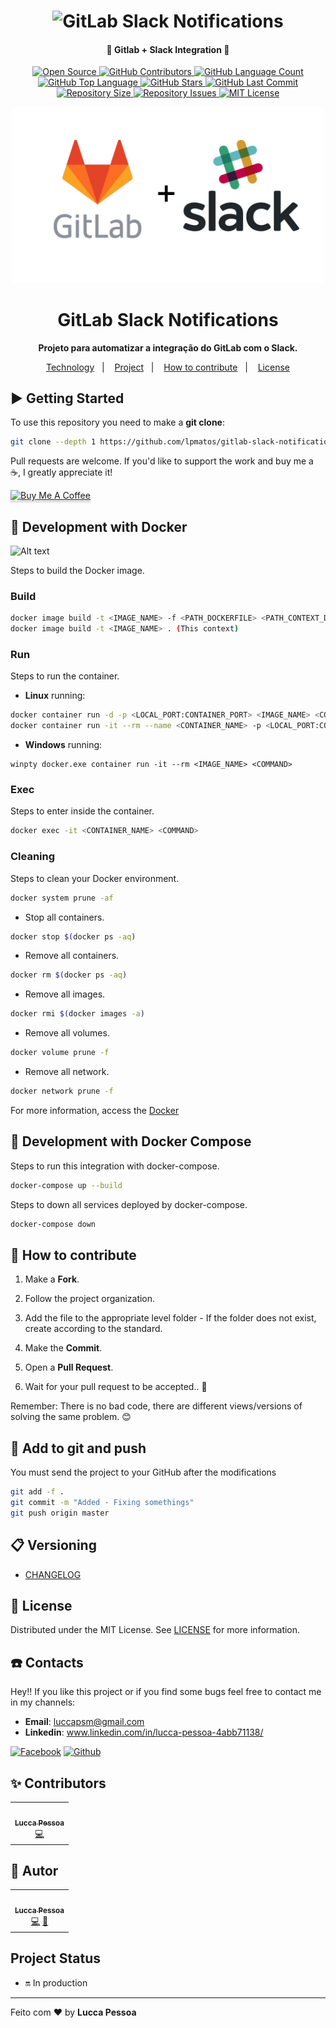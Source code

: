 <h1 align="center">
    <img alt="GitLab Slack Notifications" title="#gitlab_slack_notifications" src="https://eskadenia.se/Portals/Portal1/Upload/Block/Image/cutomer_notification_system.jpg" width="250px" />
</h1>

<h4 align="center">
  🚀 Gitlab + Slack Integration 🚀
</h4>

<p align="center">

  <a href="https://github.com/lpmatos/gitlab-slack-notifications">
    <img alt="Open Source" src="https://badges.frapsoft.com/os/v1/open-source.svg?v=102">
  </a>

  <a href="https://github.com/lpmatos/gitlab-slack-notifications/graphs/contributors">
    <img alt="GitHub Contributors" src="https://img.shields.io/github/contributors/lpmatos/gitlab-slack-notifications">
  </a>

  <a href="https://github.com/lpmatos/gitlab-slack-notifications">
    <img alt="GitHub Language Count" src="https://img.shields.io/github/languages/count/lpmatos/gitlab-slack-notifications">
  </a>

  <a href="https://github.com/lpmatos/gitlab-slack-notifications">
    <img alt="GitHub Top Language" src="https://img.shields.io/github/languages/top/lpmatos/gitlab-slack-notifications">
  </a>

  <a href="https://github.com/lpmatos/gitlab-slack-notifications/stargazers">
    <img alt="GitHub Stars" src="https://img.shields.io/github/stars/lpmatos/gitlab-slack-notifications?style=social">
  </a>

  <a href="https://github.com/lpmatos/gitlab-slack-notifications/commits/master">
    <img alt="GitHub Last Commit" src="https://img.shields.io/github/last-commit/lpmatos/gitlab-slack-notifications">
  </a>

  <a href="https://github.com/lpmatos/gitlab-slack-notifications">
    <img alt="Repository Size" src="https://img.shields.io/github/repo-size/lpmatos/gitlab-slack-notifications">
  </a>

  <a href="https://github.com/lpmatos/gitlab-slack-notifications/issues">
    <img alt="Repository Issues" src="https://img.shields.io/github/issues/lpmatos/gitlab-slack-notifications">
  </a>

  <a href="https://github.com/lpmatos/gitlab-slack-notifications/blob/master/LICENSE">
    <img alt="MIT License" src="https://img.shields.io/github/license/lpmatos/gitlab-slack-notifications">
  </a>
</p>

<p align="center">
  <img src="/docs/images/GITLAB_SLACK.jpg" width="500px" float="center"/>
</p>

<h1 align="center">GitLab Slack Notifications</h1>

<p align="center">
  <strong>Projeto para automatizar a integração do GitLab com o Slack.</strong>
</p>

<p align="center">
  <a href="#built-with">Technology</a>&nbsp;&nbsp;&nbsp;|&nbsp;&nbsp;&nbsp;
  <a href="#-project">Project</a>&nbsp;&nbsp;&nbsp;|&nbsp;&nbsp;&nbsp;
  <a href="#-how-to-contribute">How to contribute</a>&nbsp;&nbsp;&nbsp;|&nbsp;&nbsp;&nbsp;
  <a href="#-license">License</a>
</p>

## ▶️ Getting Started

To use this repository you need to make a **git clone**:

```bash
git clone --depth 1 https://github.com/lpmatos/gitlab-slack-notifications.git -b master
```

Pull requests are welcome. If you'd like to support the work and buy me a ☕, I greatly appreciate it!

<a href="https://www.buymeacoffee.com/EatdMck" target="_blank"><img src="https://www.buymeacoffee.com/assets/img/custom_images/orange_img.png" alt="Buy Me A Coffee" style="height: 41px !important;width: 100px !important;box-shadow: 0px 3px 2px 0px rgba(190, 190, 190, 0.5) !important;-webkit-box-shadow: 0px 3px 2px 0px rgba(190, 190, 190, 0.5) !important;" ></a>

## 🐋 Development with Docker

![Alt text](docs/images/DOCKER.png?raw=true "Docker")

Steps to build the Docker image.

### Build

```bash
docker image build -t <IMAGE_NAME> -f <PATH_DOCKERFILE> <PATH_CONTEXT_DOCKERFILE>
docker image build -t <IMAGE_NAME> . (This context)
```

### Run

Steps to run the container.

* **Linux** running:

```bash
docker container run -d -p <LOCAL_PORT:CONTAINER_PORT> <IMAGE_NAME> <COMMAND>
docker container run -it --rm --name <CONTAINER_NAME> -p <LOCAL_PORT:CONTAINER_PORT> <IMAGE_NAME> <COMMAND>
```

* **Windows** running:

```
winpty docker.exe container run -it --rm <IMAGE_NAME> <COMMAND>
```

### Exec

Steps to enter inside the container.

```bash
docker exec -it <CONTAINER_NAME> <COMMAND>
```

### Cleaning

Steps to clean your Docker environment.

```bash
docker system prune -af
```

*  Stop all containers.

```bash
docker stop $(docker ps -aq)
```

*  Remove all containers.

```bash
docker rm $(docker ps -aq)
```

*  Remove all images.

```bash
docker rmi $(docker images -a)
```

*  Remove all volumes.

```bash
docker volume prune -f
```

*  Remove all network.

```bash
docker network prune -f
```

For more information, access the [Docker](https://docs.docker.com/)

## 🐋 Development with Docker Compose

Steps to run this integration with docker-compose.

```bash
docker-compose up --build
```

Steps to down all services deployed by docker-compose.

```bash
docker-compose down
```

## 🎒 How to contribute

1. Make a **Fork**.

2. Follow the project organization.

3. Add the file to the appropriate level folder - If the folder does not exist, create according to the standard.

4. Make the **Commit**.

5. Open a **Pull Request**.

6. Wait for your pull request to be accepted.. 🚀

Remember: There is no bad code, there are different views/versions of solving the same problem. 😊

## 🔔 Add to git and push

You must send the project to your GitHub after the modifications

```bash
git add -f .
git commit -m "Added - Fixing somethings"
git push origin master
```

## 📋 Versioning

- [CHANGELOG](CHANGELOG.md)

## 📜 License

Distributed under the MIT License. See [LICENSE](LICENSE) for more information.

## ☎️ Contacts

Hey!! If you like this project or if you find some bugs feel free to contact me in my channels:

* **Email**: luccapsm@gmail.com
* **Linkedin**: www.linkedin.com/in/lucca-pessoa-4abb71138/

[![Facebook](https://github.frapsoft.com/social/facebook.png)](https://www.facebook.com/lucca.pessoa.9)
[![Github](https://github.frapsoft.com/social/github.png)](https://github.com/lpmatos)

## ✨ Contributors

<table>
  <tr>
    <td align="center"><a href="https://github.com/lpmatos"><img src="https://avatars2.githubusercontent.com/u/58797390?s=400&v=4" width="100px;" alt=""/><br /><sub><b>Lucca Pessoa</b></sub></a><br /><a href="https://github.com/lpmatos/omnistack/commits?author=lpmatos" title="Code">💻</a></a></td>
  <tr>
</table>

## 🐯 Autor

<table>
  <tr>
    <td align="center"><a href="https://github.com/lpmatos"><img src="https://avatars2.githubusercontent.com/u/58797390?s=400&v=4" width="100px;" alt=""/><br /><sub><b>Lucca Pessoa</b></sub></a><br /><a href="https://github.com/lpmatos/omnistack/commits?author=lpmatos" title="Code">💻</a> <a href="#lpmatos" title="Design">🎨</a></td>
  <tr>
</table>

## Project Status

* 🔛 In production

---

Feito com ❤️ by **Lucca Pessoa**
